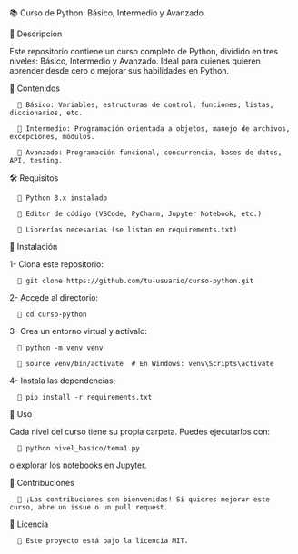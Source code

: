 📚 Curso de Python: Básico, Intermedio y Avanzado.

🚀 Descripción

  Este repositorio contiene un curso completo de Python, dividido en tres niveles: Básico, Intermedio y Avanzado. Ideal para quienes quieren aprender desde cero o mejorar sus habilidades en Python.

📂 Contenidos

      🔹 Básico: Variables, estructuras de control, funciones, listas, diccionarios, etc.
  
      🔹 Intermedio: Programación orientada a objetos, manejo de archivos, excepciones, módulos.
  
      🔹 Avanzado: Programación funcional, concurrencia, bases de datos, API, testing.

🛠️ Requisitos

      🔹 Python 3.x instalado
  
      🔹 Editor de código (VSCode, PyCharm, Jupyter Notebook, etc.)
  
      🔹 Librerías necesarias (se listan en requirements.txt)

🚀 Instalación

1- Clona este repositorio:

      🔹 git clone https://github.com/tu-usuario/curso-python.git
  
2- Accede al directorio:

      🔹 cd curso-python
  
3- Crea un entorno virtual y actívalo:

      🔹 python -m venv venv
      
      🔹 source venv/bin/activate  # En Windows: venv\Scripts\activate
  
4- Instala las dependencias:

      🔹 pip install -r requirements.txt
  
📖 Uso

Cada nivel del curso tiene su propia carpeta. Puedes ejecutarlos con:

      🔹 python nivel_basico/tema1.py
  
o explorar los notebooks en Jupyter.

🤝 Contribuciones

      🔹 ¡Las contribuciones son bienvenidas! Si quieres mejorar este curso, abre un issue o un pull request.

📜 Licencia

      🔹 Este proyecto está bajo la licencia MIT.
